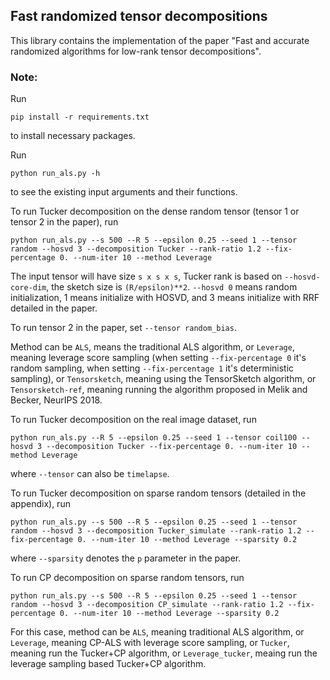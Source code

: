 ## Fast randomized tensor decompositions
This library contains the implementation of the paper "Fast and accurate randomized algorithms for low-rank tensor decompositions".

### Note:

Run
```
pip install -r requirements.txt
```
to install necessary packages. 

Run 

```
python run_als.py -h
```
to see the existing input arguments and their functions.

To run Tucker decomposition on the dense random tensor (tensor 1 or tensor 2 in the paper), run
```
python run_als.py --s 500 --R 5 --epsilon 0.25 --seed 1 --tensor random --hosvd 3 --decomposition Tucker --rank-ratio 1.2 --fix-percentage 0. --num-iter 10 --method Leverage
```
The input tensor will have size `s x s x s`, Tucker rank is based on `--hosvd-core-dim`, the sketch size is `(R/epsilon)**2`. `--hosvd 0` means random initialization, 1 means initialize with HOSVD, and 3 means initialize with RRF detailed in the paper.

To run tensor 2 in the paper, set `--tensor random_bias`. 

Method can be `ALS`, means the traditional ALS algorithm, or `Leverage`, meaning leverage score sampling (when setting `--fix-percentage 0` it's random sampling, when setting `--fix-percentage 1` it's deterministic sampling), or `Tensorsketch`, meaning using the TensorSketch algorithm, or `Tensorsketch-ref`, meaning running the algorithm proposed in Melik and Becker, NeurIPS 2018.

To run Tucker decomposition on the real image dataset, run
```
python run_als.py --R 5 --epsilon 0.25 --seed 1 --tensor coil100 --hosvd 3 --decomposition Tucker --fix-percentage 0. --num-iter 10 --method Leverage
```
where `--tensor` can also be `timelapse`.

To run Tucker decomposition on sparse random tensors (detailed in the appendix), run
```
python run_als.py --s 500 --R 5 --epsilon 0.25 --seed 1 --tensor random --hosvd 3 --decomposition Tucker_simulate --rank-ratio 1.2 --fix-percentage 0. --num-iter 10 --method Leverage --sparsity 0.2
```
where `--sparsity` denotes the `p` parameter in the paper.

To run CP decomposition on sparse random tensors, run
```
python run_als.py --s 500 --R 5 --epsilon 0.25 --seed 1 --tensor random --hosvd 3 --decomposition CP_simulate --rank-ratio 1.2 --fix-percentage 0. --num-iter 10 --method Leverage --sparsity 0.2
```
For this case, method can be `ALS`, meaning traditional ALS algorithm, or `Leverage`, meaning CP-ALS with leverage score sampling, or `Tucker`, meaning run the Tucker+CP algorithm, or `Leverage_tucker`, meaing run the leverage sampling based Tucker+CP algorithm.
